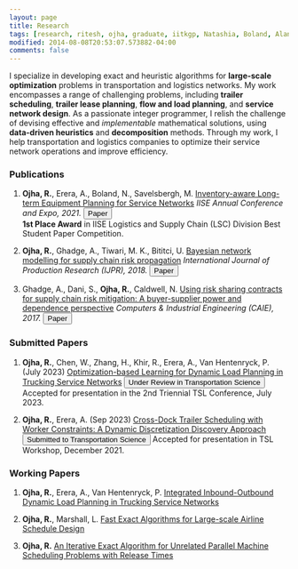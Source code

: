 ```yaml
---
layout: page
title: Research
tags: [research, ritesh, ojha, graduate, iitkgp, Natashia, Boland, Alan, Erera, Martin, Savelsbergh]
modified: 2014-08-08T20:53:07.573882-04:00
comments: false
---
```


I specialize in developing exact and heuristic algorithms for <strong>large-scale optimization</strong> problems in transportation and logistics networks. My work encompasses a range of challenging problems, including <strong>trailer scheduling</strong>, <strong>trailer lease planning</strong>, <strong>flow and load planning</strong>, and <strong>service network design</strong>. As a passionate integer programmer, I relish the challenge of devising effective and *implementable* mathematical solutions, using <strong>data-driven heuristics</strong> and <strong>decomposition</strong> methods. Through my work, I help transportation and logistics companies to optimize their service network operations and improve efficiency.

### Publications

1. **Ojha, R.**, Erera, A., Boland, N., Savelsbergh, M.
[Inventory-aware Long-term Equipment Planning for Service Networks]() 
*IISE Annual Conference and Expo, 2021.* [<button type="button" class="btn btn-info">Paper</button>](https://www.proquest.com/openview/bdda4559a67f5d87a1edb0e4a5c3a995/1?pq-origsite=gscholar&cbl=51908)   
<strong>1st Place Award</strong> in IISE Logistics and Supply Chain (LSC) Division Best Student Paper Competition.

2. **Ojha, R.**, Ghadge, A., Tiwari, M. K., Bititci, U.
[Bayesian network modelling for supply chain risk propagation]()
*International Journal of Production Research (IJPR), 2018.*  [<button type="button" class="btn btn-info">Paper</button>](https://www.tandfonline.com/doi/full/10.1080/00207543.2018.1467059)


3. Ghadge, A., Dani, S., **Ojha, R.**, Caldwell, N.
[Using risk sharing contracts for supply chain risk mitigation: A buyer-supplier power and dependence perspective]()
*Computers & Industrial Engineering (CAIE), 2017.*  [<button type="button" class="btn btn-info">Paper</button>](https://www.sciencedirect.com/science/article/pii/S0360835216304673)

### Submitted Papers

1. **Ojha, R.**, Chen, W., Zhang, H., Khir, R., Erera, A., Van Hentenryck, P. (July 2023) 
[Optimization-based Learning for Dynamic Load Planning in Trucking Service Networks]() [<button type="button" class="btn btn-info">Under Review in Transportation Science</button>](https://arxiv.org/abs/2307.04050)   
Accepted for presentation in the 2nd Triennial TSL Conference, July 2023.

2. **Ojha, R.**, Erera, A. (Sep 2023) [Cross-Dock Trailer Scheduling with Worker Constraints: A Dynamic Discretization Discovery Approach]() [<button type="button" class="btn btn-info">Submitted to Transportation Science</button>]()
Accepted for presentation in TSL Workshop, December 2021.

### Working Papers 

1. **Ojha, R.**, Erera, A., Van Hentenryck, P. [Integrated Inbound-Outbound Dynamic Load Planning in Trucking Service Networks]()

2. **Ojha, R.**, Marshall, L. [Fast Exact Algorithms for Large-scale Airline Schedule Design]()

3. **Ojha, R.** [An Iterative Exact Algorithm for Unrelated Parallel Machine Scheduling Problems with Release Times]() 
